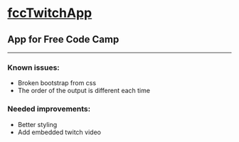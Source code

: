 # [fccTwitchApp](https://br3ntor.github.io/fccTwitchApp)
## App for Free Code Camp
---
### Known issues:
- Broken bootstrap from css
- The order of the output is different each time

### Needed improvements:
- Better styling
- Add embedded twitch video
